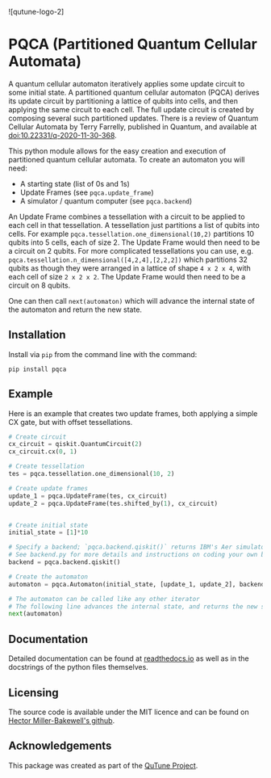 ![qutune-logo-2]

# PQCA (Partitioned Quantum Cellular Automata)

A quantum cellular automaton iteratively applies some update circuit to some initial state.
A partitioned quantum cellular automaton (PQCA) derives its update circuit by partitioning
a lattice of qubits into cells, and then applying the same circuit to each cell.
The full update circuit is created by composing several such partitioned updates.
There is a review of Quantum Cellular Automata by Terry Farrelly, published in Quantum, and available at [doi:10.22331/q-2020-11-30-368](https://doi.org/10.22331/q-2020-11-30-368).

This python module allows for the easy creation and execution of partitioned quantum cellular automata.
To create an automaton you will need:
 - A starting state (list of 0s and 1s)
 - Update Frames (see `pqca.update_frame`)
 - A simulator / quantum computer (see `pqca.backend`)

An Update Frame combines a tessellation with a circuit to be applied
to each cell in that tessellation.
A tessellation just partitions a list of qubits into cells. For example
`pqca.tessellation.one_dimensional(10,2)`
partitions 10 qubits into 5 cells, each of size 2.
The Update Frame would then need to be a circuit on 2 qubits.
For more complicated tessellations you can use, e.g.
`pqca.tessellation.n_dimensional([4,2,4],[2,2,2])`
which partitions 32 qubits as though they were arranged in a lattice
of shape `4 x 2 x 4`, with each cell of size `2 x 2 x 2`.
The Update Frame would then need to be a circuit on 8 qubits.

One can then call `next(automaton)` which will advance the internal state of the automaton and return the new state.

## Installation

Install via `pip` from the command line with the command:
```
pip install pqca
```

## Example

Here is an example that creates two update frames,
both applying a simple CX gate, but with offset tessellations.
```python
# Create circuit
cx_circuit = qiskit.QuantumCircuit(2)
cx_circuit.cx(0, 1)

# Create tessellation
tes = pqca.tessellation.one_dimensional(10, 2)

# Create update frames
update_1 = pqca.UpdateFrame(tes, cx_circuit)
update_2 = pqca.UpdateFrame(tes.shifted_by(1), cx_circuit)


# Create initial state
initial_state = [1]*10

# Specify a backend; `pqca.backend.qiskit()` returns IBM's Aer simulator by default
# See backend.py for more details and instructions on coding your own backend
backend = pqca.backend.qiskit()

# Create the automaton
automaton = pqca.Automaton(initial_state, [update_1, update_2], backend)

# The automaton can be called like any other iterator
# The following line advances the internal state, and returns the new state
next(automaton)
```

## Documentation

Detailed documentation can be found at [readthedocs.io](https://partitioned-quantum-cellular-automata.readthedocs.io/en/latest/) as well as
in the docstrings of the python files themselves.

## Licensing

The source code is available under the MIT licence and can be found
on [Hector Miller-Bakewell's github](https://github.com/hmillerbakewell/partitioned-quantum-cellular-automata).

## Acknowledgements

This package was created as part of the [QuTune Project](https://iccmr-quantum.github.io/).

